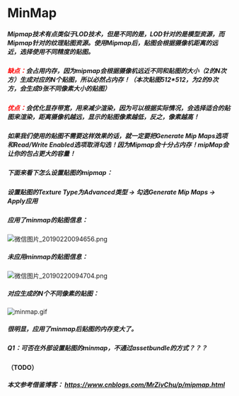 # MinMap
##### Mipmap技术有点类似于LOD技术，但是不同的是，LOD针对的是模型资源，而Mipmap针对的纹理贴图资源。使用Mipmap后，贴图会根据摄像机距离的远近，选择使用不同精度的贴图。
##### <font color=red>缺点：</font>会占用内存，因为mipmap会根据摄像机远近不同和贴图的大小（2的N次方）生成对应的N个贴图，所以必然占内存！（本次贴图512*512，为2的9次方，会生成9张不同像素大小的贴图）
##### <font color=red>优点：</font>会优化显存带宽，用来减少渲染，因为可以根据实际情况，会选择适合的贴图来渲染，距离摄像机越远，显示的贴图像素越低，反之，像素越高！
##### 如果我们使用的贴图不需要这样效果的话，就一定要把Generate Mip Maps选项和Read/Write Enabled选项取消勾选！因为Mipmap会十分占内存！mipMap会让你的包占更大的容量！
##### 下面来看下怎么设置贴图的mipmap：
##### 设置贴图的Texture Type为Advanced类型 → 勾选Generate Mip Maps → Apply应用
##### 应用了minmap的贴图信息：
![微信图片_20190220094656.png](https://i.loli.net/2019/02/20/5c6cb1a670362.png)
##### 未应用minmap的贴图信息：
![微信图片_20190220094704.png](https://i.loli.net/2019/02/20/5c6cb1c78052d.png)
##### 对应生成的N个不同像素的贴图：
![minmap.gif](https://i.loli.net/2019/02/20/5c6cb2483febd.gif)
##### 很明显，应用了minmap后贴图的内存变大了。
##### Q1：可否在外部设置贴图的minmap，不通过assetbundle的方式？？？
#### （TODO）
##### 本文参考借鉴博客： https://www.cnblogs.com/MrZivChu/p/mipmap.html
